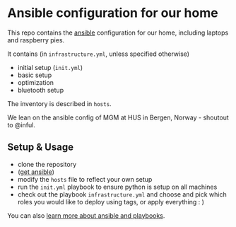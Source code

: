 # Ansible configuration for our home

This repo contains the [ansible](http://docs.ansible.com/ansible/latest/index.html) configuration for our home, including laptops
and raspberry pies.

It contains (in `infrastructure.yml`, unless specified otherwise)

- initial setup (`init.yml`)
- basic setup
- optimization
- bluetooth setup

The inventory is described in `hosts`.

We lean on the ansible config of MGM at HUS in Bergen, Norway - shoutout to
@inful.

## Setup & Usage

- clone the repository
- ([get
ansible](https://www.google.no/url?sa=t&rct=j&q=&esrc=s&source=web&cd=2&cad=rja&uact=8&ved=0ahUKEwjCutH56s7WAhVmP5oKHQXWCTcQFggtMAE&url=http%3A%2F%2Fdocs.ansible.com%2Fintro_installation.html&usg=AOvVaw0QBIODybz7M47MR5vx6WwZ))
- modify the `hosts` file to reflect your own setup
- run the `init.yml` playbook to ensure python is setup on all machines
- check out the playbook `infrastructure.yml` and choose and pick which roles
  you would like to deploy using tags, or apply everything : )

You can also [learn more about ansible and
playbooks](http://docs.ansible.com/ansible/latest/playbooks_intro.html).
